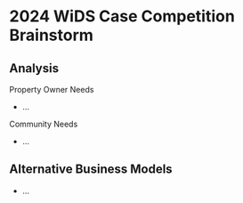 <link rel="stylesheet" href="../code/styles/md_style.css">

# 2024 WiDS Case Competition Brainstorm

## Analysis

<section class="split-centered align-top">

<div>

Property Owner Needs
- ...
  
</div>

<div>

Community Needs
- ...

</div> 

</section>

## Alternative Business Models

- ...